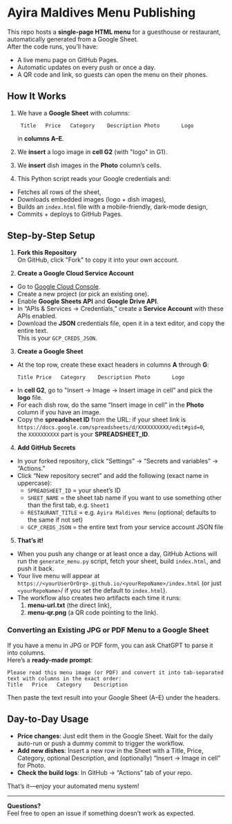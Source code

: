 # Ayira Maldives Menu Publishing

This repo hosts a **single-page HTML menu** for a guesthouse or restaurant, automatically generated from a Google Sheet.  
After the code runs, you’ll have:

- A live menu page on GitHub Pages.
- Automatic updates on every push or once a day.
- A QR code and link, so guests can open the menu on their phones.

## How It Works

1. We have a **Google Sheet** with columns:

        Title	Price	Category	Description	Photo		Logo

   in **columns A–E**.
2. We **insert** a logo image in **cell G2** (with "logo" in G1).
3. We **insert** dish images in the **Photo** column’s cells.
4. This Python script reads your Google credentials and:

- Fetches all rows of the sheet,
- Downloads embedded images (logo + dish images),
- Builds an `index.html` file with a mobile-friendly, dark-mode design,
- Commits + deploys to GitHub Pages.

## Step-by-Step Setup

1. **Fork this Repository**  
   On GitHub, click "Fork" to copy it into your own account.

2. **Create a Google Cloud Service Account**

- Go to [Google Cloud Console](https://console.cloud.google.com/).
- Create a new project (or pick an existing one).
- Enable **Google Sheets API** and **Google Drive API**.
- In “APIs & Services → Credentials,” create a **Service Account** with these APIs enabled.
- Download the **JSON** credentials file, open it in a text editor, and copy the entire text.  
  This is your `GCP_CREDS_JSON`.

3. **Create a Google Sheet**

- At the top row, create these exact headers in columns **A** through **G**:
  ```
  Title	Price	Category	Description	Photo		Logo
  ```
- In **cell G2**, go to "Insert → Image → Insert image in cell" and pick the **logo** file.
- For each dish row, do the same “Insert image in cell” in the **Photo** column if you have an image.
- Copy the **spreadsheet ID** from the URL: if your sheet link is  
  `https://docs.google.com/spreadsheets/d/XXXXXXXXXX/edit#gid=0`,  
  the `XXXXXXXXXX` part is your **SPREADSHEET_ID**.

4. **Add GitHub Secrets**

- In your forked repository, click “Settings” → “Secrets and variables” → “Actions.”
- Click “New repository secret” and add the following (exact name in uppercase):
    - `SPREADSHEET_ID` = your sheet’s ID
    - `SHEET_NAME` = the sheet tab name if you want to use something other than the first tab, e.g. `Sheet1`
    - `RESTAURANT_TITLE` = e.g. `Ayira Maldives Menu` (optional; defaults to the same if not set)
    - `GCP_CREDS_JSON` = the entire text from your service account JSON file

5. **That’s it!**

- When you push any change or at least once a day, GitHub Actions will run the `generate_menu.py` script, fetch your sheet, build `index.html`, and push it back.
- Your live menu will appear at `https://<yourUserOrOrg>.github.io/<yourRepoName>/index.html` (or just `<yourRepoName>`/ if you set the default to `index.html`).
- The workflow also creates two artifacts each time it runs:
    1. **menu-url.txt** (the direct link),
    2. **menu-qr.png** (a QR code pointing to the link).

### Converting an Existing JPG or PDF Menu to a Google Sheet

If you have a menu in JPG or PDF form, you can ask ChatGPT to parse it into columns.  
Here’s a **ready-made prompt**:

    Please read this menu image (or PDF) and convert it into tab-separated text with columns in the exact order:
    Title	Price	Category	Description

Then paste the text result into your Google Sheet (A–E) under the headers.

## Day-to-Day Usage

- **Price changes**: Just edit them in the Google Sheet. Wait for the daily auto-run or push a dummy commit to trigger the workflow.
- **Add new dishes**: Insert a new row in the Sheet with a Title, Price, Category, optional Description, and (optionally) “Insert → Image in cell” for Photo.
- **Check the build logs**: In GitHub → “Actions” tab of your repo.

That’s it—enjoy your automated menu system!

---

**Questions?**  
Feel free to open an issue if something doesn’t work as expected.